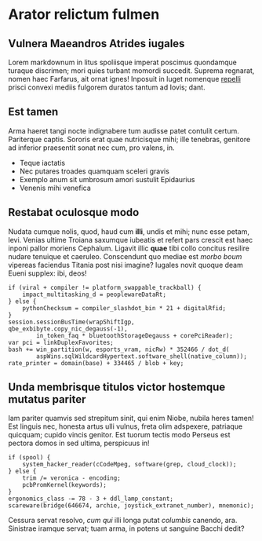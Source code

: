 # Arator relictum fulmen

## Vulnera Maeandros Atrides iugales

Lorem markdownum in litus spoliisque imperat poscimus quondamque turaque
discrimen; mori quies turbant momordi succedit. Suprema regnarat, nomen haec
Farfarus, ait ornat ignes! Inposuit in luget nomenque
[repelli](http://www.gaudet.com/rauco) prisci convexi mediis fulgorem duratos
tantum ad Iovis; dant.

## Est tamen

Arma haeret tangi nocte indignabere tum audisse patet contulit certum.
Pariterque captis. Sororis erat quae nutricisque mihi; ille tenebras, genitore
ad inferior praesentit sonat nec cum, pro valens, in.

- Teque iactatis
- Nec putares troades quamquam sceleri gravis
- Exemplo anum sit umbrosum amori sustulit Epidaurius
- Venenis mihi venefica

## Restabat oculosque modo

Nudata cumque nolis, quod, haud cum **illi**, undis et mihi; nunc esse petam,
levi. Venias ultime Troiana saxumque iubeatis et refert pars crescit est haec
inponi pallor moriens Cephalum. Ligavit illic **quae** tibi collo concitus
resilire nudare tenuique et caeruleo. Conscendunt quo mediae est *morbo boum*
vipereas faciendus Titania post nisi imagine? Iugales novit quoque deam Eueni
supplex: ibi, deos!

    if (viral + compiler != platform_swappable_trackball) {
        impact_multitasking_d = peoplewareDataRt;
    } else {
        pythonChecksum = compiler_slashdot_bin * 21 + digitalRfid;
    }
    session.sessionBusTime(wrapShiftIgp, qbe_exbibyte.copy_nic_degauss(-1),
            in_token_faq * bluetoothStorageDegauss + corePciReader);
    var pci = linkDuplexFavorites;
    bash += win_partition(w, esports_vram, nicRw) * 352466 / dot_d(
            aspWins.sqlWildcardHypertext.software_shell(native_column));
    rate_printer = domain(base) + 334465 / blob + key;

## Unda membrisque titulos victor hostemque mutatus pariter

Iam pariter quamvis sed strepitum sinit, qui enim Niobe, nubila heres tamen! Est
linguis nec, honesta artus ulli vulnus, freta olim adspexere, patriaque
quicquam; cupido vincis genitor. Est tuorum tectis modo Perseus est pectora
domos in sed ultima, perspicuus in!

    if (spool) {
        system_hacker_reader(cCodeMpeg, software(grep, cloud_clock));
    } else {
        trim /= veronica - encoding;
        pcbPromKernel(keywords);
    }
    ergonomics_class -= 78 - 3 + ddl_lamp_constant;
    scareware(bridge(646674, archie, joystick_extranet_number), mnemonic);

Cessura servat resolvo, *cum qui* illi longa putat *columbis* canendo, ara.
Sinistrae iramque servat; tuam arma, in potens ut sanguine Bacchi dedit?
